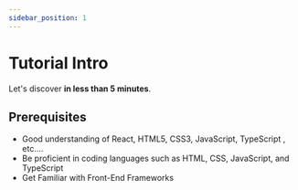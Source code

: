 ```yaml
---
sidebar_position: 1
---
```


# Tutorial Intro

Let's discover **in less than 5 minutes**.

## Prerequisites

- Good understanding of React, HTML5, CSS3, JavaScript, TypeScript , etc....
- Be proficient in coding languages such as HTML, CSS, JavaScript, and TypeScript
- Get Familiar with Front-End Frameworks


